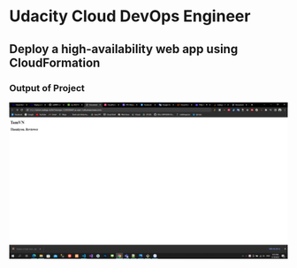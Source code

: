 
# Udacity Cloud DevOps Engineer

## Deploy a high-availability web app using CloudFormation 

### Output of Project
![Website-check](/screenchots/15.%20website%20check.png)


